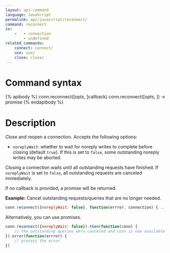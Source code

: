 ```yaml
---
layout: api-command
language: JavaScript
permalink: api/javascript/reconnect/
command: reconnect
io:
    -   - connection
        - undefined
related_commands:
    connect: connect/
    use: use/
    close: close/
---
```


# Command syntax #

{% apibody %}
conn.reconnect([opts, ]callback)
conn.reconnect([opts, ]) &rarr; promise
{% endapibody %}

# Description #

Close and reopen a connection.  Accepts the following options:

- `noreplyWait`: whether to wait for noreply writes to complete
  before closing (default `true`).  If this is set to `false`, some
  outstanding noreply writes may be aborted.

Closing a connection waits until all outstanding requests have
finished.  If `noreplyWait` is set to `false`, all outstanding
requests are canceled immediately.

If no callback is provided, a promise will be returned.

__Example:__ Cancel outstanding requests/queries that are no longer needed.

```js
conn.reconnect({noreplyWait: false}, function(errror, connection) { ... })
```

Alternatively, you can use promises.

```js
conn.reconnect({noreplyWait: false}).then(function(conn) {
    // the outstanding queries were canceled and conn is now available again
}).error(function(errror) {
    // process the error
})
```
